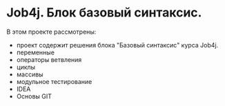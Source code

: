 # Job4j. Блок базовый синтаксис.

В этом проекте рассмотрены:
- проект содержит решения блока "Базовый синтаксис" курса Job4j.
- переменные
- операторы ветвления
- циклы
- массивы
- модульное тестирование
- IDEA
- Основы GIT